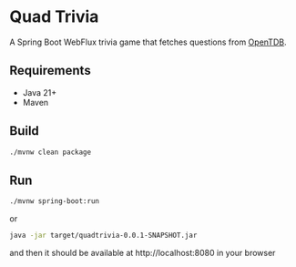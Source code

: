# Quad Trivia

A Spring Boot WebFlux trivia game that fetches questions from [OpenTDB](https://opentdb.com).

## Requirements
- Java 21+
- Maven

## Build
```bash
./mvnw clean package
```

## Run
```bash
./mvnw spring-boot:run
```
or
```bash
java -jar target/quadtrivia-0.0.1-SNAPSHOT.jar
```
and then it should be available at http://localhost:8080 in your browser
